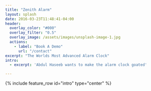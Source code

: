 ```yaml
---
title: "Zenith Alarm"
layout: splash
date: 2016-03-23T11:48:41-04:00
header:
  overlay_color: "#000"
  overlay_filter: "0.5"
  overlay_image: /assets/images/unsplash-image-1.jpg
  actions:
    - label: "Book A Demo"
      url: "/contact"
excerpt: "The Worlds Most Advanced Alarm Clock"
intro: 
  - excerpt: 'Abdul Haseeb wants to make the alarm clock goated'

---
```


{% include feature_row id="intro" type="center" %}